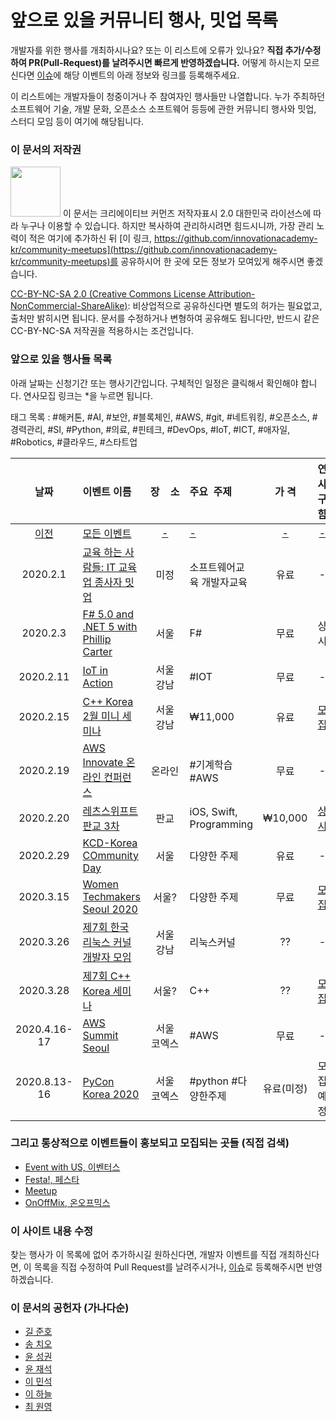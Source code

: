 # 앞으로 있을 커뮤니티 행사, 밋업 목록

개발자를 위한 행사를 개최하시나요? 또는 이 리스트에 오류가 있나요?
**직접 추가/수정하여 PR(Pull-Request)를 날려주시면 빠르게 반영하겠습니다.**
어떻게 하시는지 모르신다면 [이슈](https://github.com/innovationacademy-kr/community-meetups/issues)에 해당 이벤트의 아래 정보와 링크를 등록해주세요.

이 리스트에는 개발자들이 청중이거나 주 참여자인 행사들만 나열합니다.
누가 주최하던 소프트웨어 기술, 개발 문화, 오픈소스 소프트웨어 등등에 관한 커뮤니티 행사와 밋업, 스터디 모임 등이 여기에 해당됩니다.

### 이 문서의 저작권
<img src="https://mirrors.creativecommons.org/presskit/buttons/88x31/png/by-nc-sa.png" width="80px"></img>
이 문서는 크리에이티브 커먼즈 저작자표시 2.0 대한민국 라이선스에 따라
누구나 이용할 수 있습니다. 하지만 복사하여 관리하시려면 힘드시니까,
가장 관리 노력이 적은 여기에 추가하신 뒤 [이 링크, https://github.com/innovationacademy-kr/community-meetups](https://github.com/innovationacademy-kr/community-meetups)를
공유하시어 한 곳에 모든 정보가 모여있게 해주시면 좋겠습니다.

[CC-BY-NC-SA 2.0 (Creative Commons License Attribution-NonCommercial-ShareAlike)](https://creativecommons.org/licenses/by-nc-sa/2.0/):
비상업적으로 공유하신다면 별도의 허가는 필요없고, 출처만 밝히시면 됩니다.
문서를 수정하거나 변형하여 공유해도 됩니다만, 반드시 같은 CC-BY-NC-SA
저작권을 적용하시는 조건입니다.

### 앞으로 있을 행사들 목록

아래 날짜는 신청기간 또는 행사기간입니다. 구체적인 일정은 클릭해서 확인해야 합니다. 연사모집 링크는 \*을 누르면 됩니다.  

태그 목록 : #해커톤, #AI, #보안, #블록체인, #AWS, #git, #네트워킹, #오픈소스, #경력관리, #SI, #Python, #의료, #핀테크, #DevOps, #IoT, #ICT, #애자일, #Robotics, #클라우드, #스타트업

| 날짜 | 이벤트&nbsp;이름 | 장&nbsp;&nbsp;&nbsp;&nbsp;소 | 주요&nbsp;&nbsp;주제 | 가&nbsp;격 | 연사</br>구함 |
| :-: | :- | :-: | :- | :-: | :-: |
| [이전](old.md) |[모든 이벤트](old.md)|[-](old.md)|[-](old.md)|[-](old.md)|[-](old.md)|
| 2020.2.1 | [교육 하는 사람들: IT 교육업 종사자 밋업](https://www.notion.so/IT-03c7c832f43148bb9384ee2ef2f70fae) | 미정 | 소프트웨어교육 개발자교육 | 유료 | - |
| 2020.2.3 | [F# 5.0 and .NET 5 with Phillip Carter](https://www.meetup.com/ko-KR/FSharp-Korea/events/268031493/) | 서울 | F# | 무료 | 상시 |
| 2020.2.11 | [IoT in Action](https://iotinactionevents.com/ko/event/seoul?ocid=MSFT_AP_KR_IOTALE_OTH_IASE_SMP_SM_CDS_FB_NA&fbclid=IwAR0SQV--mY3ApD9Z26zv_v3akjqNUfOSVi7xFxUua0CoXOmiv8XrBjirxKo#agenda) | 서울</br>강남 | #IOT | 무료 | - |
| 2020.2.15 | [C++ Korea 2월 미니 세미나](https://festa.io/events/892) | 서울</br>강남 | ₩11,000 | 유료 | [모집](https://docs.google.com/forms/d/e/1FAIpQLSdppuEgl4gb9WnBaUdCjdlLaV0PV1Z0Apf0fZCAtMDJFBWn_w/viewform) |
| 2020.2.19 | [AWS Innovate 온라인 컨퍼런스](https://aws.amazon.com/ko/events/aws-innovate/machine-learning/) | 온라인 | #기계학습 #AWS | 무료 | - |
| 2020.2.20 | [레츠스위프트 판교 3차](https://festa.io/events/869) | 판교 | iOS, Swift, Programming | ₩10,000 | [상시](http://bit.ly/letswift-pg) |
| 2020.2.29 | [KCD-Korea COmmunity Day](-) | 서울 | 다양한 주제 | 유료 | - |
| 2020.3.15 | [Women Techmakers Seoul 2020](https://docs.google.com/forms/d/e/1FAIpQLScgSNWNEHA7c6D4IpfJncz7TuNjBvKbEDYy5WkITt6vbhU3QQ/viewform) | 서울? | 다양한 주제 | 무료 | [모집](https://docs.google.com/forms/d/e/1FAIpQLScgSNWNEHA7c6D4IpfJncz7TuNjBvKbEDYy5WkITt6vbhU3QQ/viewform) |
| 2020.3.26 | [제7회 한국 리눅스 커널 개발자 모임](https://kernel-dev-ko.github.io/7th/?fbclid=IwAR0ytsRfnEGm3Fd1tc1WenDO39kwkd4cdSkaWXHs7IJ1tSV79GF1-647bKk) | 서울</br>강남 | 리눅스커널 | ?? | - |
| 2020.3.28 | [제7회 C++ Korea 세미나](https://docs.google.com/forms/d/e/1FAIpQLSdtLWZtG5QkrGjVslN6z9evK8XXsuorcwvZu_G7-ivdvRjHDw/viewform) | 서울? | C++ | ?? | [모집](https://docs.google.com/forms/d/e/1FAIpQLSdtLWZtG5QkrGjVslN6z9evK8XXsuorcwvZu_G7-ivdvRjHDw/viewform) |
| 2020.4.16-17 | [AWS Summit Seoul](https://aws.amazon.com/ko/events/summits/seoul/) | 서울</br>코엑스 | #AWS | 무료 | - |
| 2020.8.13-16 | [PyCon Korea 2020](https://www.pycon.kr/) | 서울</br>코엑스 | #python #다양한주제 | 유료(미정) | 모집예정 |

### 그리고 통상적으로 이벤트들이 홍보되고 모집되는 곳들 (직접 검색)

 * [Event with US, 이벤터스](https://event-us.kr/)
 * [Festa!, 페스타](https://festa.io/)
 * [Meetup](https://www.meetup.com/ko-KR/)
 * [OnOffMix, 온오프믹스](https://www.onoffmix.com)

### 이 사이트 내용 수정

찾는 행사가 이 목록에 없어 추가하시길 원하신다면, 개발자 이벤트를 직접 개최하신다면,
이 목록을 직접 수정하여 Pull Request를 날려주시거나, [이슈](https://github.com/innovationacademy-kr/community-meetups/issues)로 등록해주시면 반영하겠습니다.

### 이 문서의 공헌자 (가나다순)

* [길 준호](mailto:appleceo@kakao.com)
* [송 치오](mailto:ghsehr1@gmail.com)
* [윤 성권](mailto:keyakoto@gmail.com)
* [윤 재석](mailto:yjaeseok@gmail.com)
* [이 민석](mailto:ykhl1itj@gmail.com)
* [이 하늘](mailto:lee.haneul@gmail.com)
* [최 원영](https://blog.voidmainvoid.net/)
